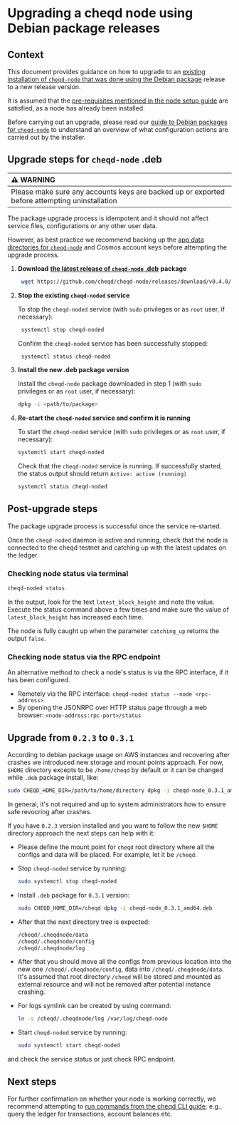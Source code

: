 # Upgrading a cheqd node using Debian package releases

## Context

This document provides guidance on how to upgrade to an [existing installation of `cheqd-node` that was done using the Debian package](deb-package-install.md) release to a new release version.

It is assumed that the [pre-requisites mentioned in the node setup guide](../README.md) are satisfied, as a node has already been installed.

Before carrying out an upgrade, please read our [guide to Debian packages for `cheqd-node`](README.md) to understand an overview of what configuration actions are carried out by the installer.

## Upgrade steps for `cheqd-node` .deb

| :warning: WARNING |
| :--- |
| Please make sure any accounts keys are backed up or exported before attempting uninstallation |

The package upgrade process is idempotent and it should not affect service files, configurations or any other user data.

However, as best practice we recommend backing up the [app data directories for `cheqd-node`](README.md) and Cosmos account keys before attempting the upgrade process.

1. **Download** [**the latest release of `cheqd-node` .deb**](https://github.com/cheqd/cheqd-node/releases/latest) **package**

   ```bash
    wget https://github.com/cheqd/cheqd-node/releases/download/v0.4.0/cheqd-node_0.4.0_amd64.deb
   ```

2. **Stop the existing `cheqd-noded` service**

   To stop the `cheqd-noded` service (with `sudo` privileges or as `root` user, if necessary):

   ```bash
    systemctl stop cheqd-noded
   ```

   Confirm the `cheqd-noded` service has been successfully stopped:

   ```bash
    systemctl status cheqd-noded
   ```

3. **Install the new .deb package version**

   Install the `cheqd-node` package downloaded in step 1 (with `sudo` privileges or as `root` user, if necessary):

   ```bash
   dpkg -i <path/to/package>
   ```

4. **Re-start the `cheqd-noded` service and confirm it is running**

   To start the `cheqd-noded` service (with `sudo` privileges or as `root` user, if necessary):

   ```bash
   systemctl start cheqd-noded
   ```

   Check that the `cheqd-noded` service is running. If successfully started, the status output should return `Active: active (running)`

   ```bash
   systemctl status cheqd-noded
   ```

## Post-upgrade steps

The package upgrade process is successful once the service re-started.

Once the `cheqd-noded` daemon is active and running, check that the node is connected to the cheqd testnet and catching up with the latest updates on the ledger.

### Checking node status via terminal

```bash
cheqd-noded status
```

In the output, look for the text `latest_block_height` and note the value. Execute the status command above a few times and make sure the value of `latest_block_height` has increased each time.

The node is fully caught up when the parameter `catching_up` returns the output `false`.

### Checking node status via the RPC endpoint

An alternative method to check a node's status is via the RPC interface, if it has been configured.

* Remotely via the RPC interface: `cheqd-noded status --node <rpc-address>`
* By opening the JSONRPC over HTTP status page through a web browser: `<node-address:rpc-port>/status`

## Upgrade from `0.2.3` to `0.3.1`

According to debian package usage on AWS instances and recovering after crashes we introduced new storage and mount points approach.
For now, `$HOME` directory excepts to be `/home/cheqd` by default or it can be changed while `.deb` package install, like:

```bash
sudo CHEQD_HOME_DIR=/path/to/home/directory dpkg -i cheqd-node_0.3.1_amd64.deb
```

In general, it's not required and up to system administrators how to ensure safe revocring after crashes.

If you have `0.2.3` version installed and you want to follow the new `$HOME` directory approach the next steps can help with it:

* Please define the mount point for `cheqd` root directory where all the configs and data will be placed. For example, let it be `/cheqd`.
* Stop `cheqd-noded` service by running:

   ```bash
   sudo systemctl stop cheqd-noded
   ```

* Install `.deb` package for `0.3.1` version:

   ```bash
   sudo CHEQD_HOME_DIR=/cheqd dpkg -i cheqd-node_0.3.1_amd64.deb
   ```

* After that the next directory tree is expected:

   ```bash
   /cheqd/.cheqdnode/data
   /cheqd/.cheqdnode/config
   /cheqd/.cheqdnode/log
   ```

* After that you should move all the configs from previous location into the new one `/cheqd/.cheqdnode/config`, data into `/cheqd/.cheqdnode/data`. It's assumed that root directory `/cheqd` will be stored and mounted as external resource and will not be removed after potential instance crashing.
* For logs symlink can be created by using command:

   ```bash
   ln -s /cheqd/.cheqdnode/log /var/log/cheqd-node
   ```

* Start `cheqd-noded` service by running:

   ```bash
   sudo systemctl start cheqd-noded
   ```

and check the service status or just check RPC endpoint.

## Next steps

For further confirmation on whether your node is working correctly, we recommend attempting to [run commands from the cheqd CLI guide](../../cheqd-cli/README.md); e.g., query the ledger for transactions, account balances etc.
